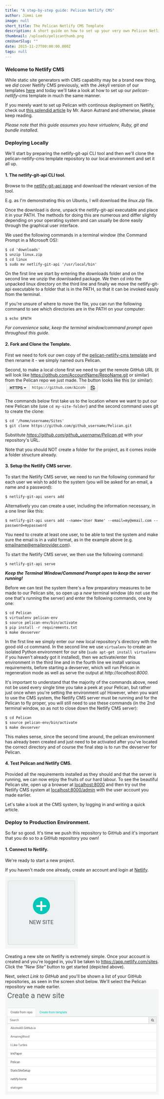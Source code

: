 ```yaml
---
title: "A step-by-step guide: Pelican Netlify CMS"
author: Jimmi Lee
image: null
short_title: The Pelican Netlify CMS Template
description: A short guide on how to set up your very own Pelican Netlify CMS Template.
thumbnail: /uploads/pelicanthumb.png
cmsUserSlug: ""
date: 2015-11-27T00:00:00.000Z
tags: null
---
```


### **Welcome to Netlify CMS**
While static site generators with CMS capability may be a brand new thing, we *did* cover Netlify CMS previously, with the Jekyll version of our templates [here](https://www.netlify.com/blog/2015/11/6/a-step-by-step-guide-jekyll-netlify-cms) and today we'll take a look at how to set up our *pelican-netlify-cms* template in much the same manner.

If you merely want to set up Pelican with continous deployment on Netlify, check out [this splendid article](https://www.netlify.com/blog/2015/11/6/a-step-by-step-guide-pelican-on-netlify) by Mr. Aaron Autrand and otherwise, please keep reading.

*Please note that this guide assumes you have virtualenv, Ruby, git and bundle installed.*

### **Deploying Locally**
We'll start by preparing the netlify-git-api CLI tool and then we'll clone the pelican-netlify-cms template repository to our local environment and set it all up.

#### 1. The netlify-git-api CLI tool.
Browse to the [netlify-git-api page](https://github.com/netlify/netlify-git-api/releases) and download the relevant version of the tool.  

E.g. as I'm demonstrating this on Ubuntu, I will download the *linux.zip* file.

Once the download is done, unpack the netlify-git-api executable and place it in your PATH. The methods for doing this are numerous and differ slightly depending on your operating system and can usually be done easily through the graphical user interface. 

We used the following commands in a terminal window (the Command Prompt in a Microsoft OS):
```
$ cd 'downloads'
$ unzip linux.zip 
$ cd linux
$ sudo mv netlify-git-api '/usr/local/bin'
```
On the first line we start by entering the downloads folder and on the second line we unzip the downloaded package. We then cd into the unpacked linux directory on the third line and finally we move the netlify-git-api executable to a folder that is in the PATH, so that it can be invoked easily from the terminal.

If you're unsure of where to move the file, you can run the following command to see which directories are in the PATH on your computer:
```
$ echo $PATH
```
*For convenience sake, keep the terminal window/command prompt open throughout this guide.*

#### 2. Fork and Clone the Template.
First we need to fork our own copy of the [pelican-netlify-cms template](https://github.com/netlify-templates/pelican-netlify-cms) and then rename it - we simply named ours Pelican.

Second, to make a local clone first we need to get the remote GitHub URL (it will look like https://github.com/AccountName/RepoName.git or similar) from the Pelican repo we just made. The button looks like this (or similar): 
![pelicanlinkbutton.png](/uploads/pelicanlinkbutton.png)

The commands below first take us to the location where we want to put our new Pelican site (use `cd my-site-folder`) and the second command uses git to create the clone:
```
$ cd '/home/username/Sites'
$ git clone https://github.com/github_username/Pelican.git
```
Substitute *https://github.com/github_username/Pelican.git* with your repository's URL.

Note that you should NOT create a folder for the project, as it comes inside a folder structure already. 

#### 3. Setup the Netlify CMS server.
To start the Netlify CMS server, we need to run the following command for each user we wish to add to the system (you will be asked for an email, a name and a password):
```
$ netlify-git-api users add
```
Alternatively you can create a user, including the information necessary, in a one liner like this:
```
$ netlify-git-api users add --name='User Name' --email=my@email.com --password=mypassword
```
You need to create at least one user, to be able to test the system and make sure the email is in a valid format, as in the example above (e.g. emailname@emailprovider.com).

To start the Netlify CMS server, we then use the following command:
```
$ netlify-git-api serve
```
***Keep the Terminal Window/Command Prompt open to keep the server running!***

Before we can test the system there's a few preparatory measures to be made to our Pelican site, so open up a *new* terminal window (do not use the one that's running the server) and enter the following commands, one by one:
```
$ cd Pelican   
$ virtualenv pelican-env   
$ source pelican-env/bin/activate   
$ pip install -r requirements.txt
$ make devserver
```
In the first line we simply enter our new local repository's directory with the good old `cd` command.
In the second line we use `virtualenv` to create an isolated Python environment for our site (`sudo apt-get install virtualenv` if you haven't already got it installed), then we activate/enter this environment in the third line and in the fourth line we install various requirements, before starting a devserver, which will run Pelican in regeneration mode as well as serve the output at *http://localhost:8000*.

It's important to understand that the majority of the commands above, need not be used every single time you take a peek at your Pelican, but rather just once when you're setting the environment up! However, when you want to use the CMS system, the Netlify CMS server must be running and for the Pelican to fly proper, you will still need to use these commands (in the 2nd terminal window, so as not to close down the  Netlify CMS server):
```
$ cd Pelican   
$ source pelican-env/bin/activate   
$ make devserver
```
This makes sense, since the second time around, the pelican environment has already been created and just need to be activated after you've located the correct directory and of course the final step is to run the devserver for Pelican.

#### 4. Test Pelican and Netlify CMS.
Provided all the requirements installed as they should and that the server is running, we can now enjoy the fruits of our hard labour.
To see the beautiful Pelican site, open up a browser at [localhost:8000](http://localhost:8000) and then try out the Netlify CMS system at [localhost:8000/admin](http://localhost:8000/admin) with the user account you made earlier.

Let's take a look at the CMS system, by logging in and writing a quick article.

### **Deploy to Production Environment.**
So far so good.
It's time we push this repository to GitHub and it's important that you do so to a GitHub repository you own! 

<INSERT PUSH TO GITHUB COMMANDS>

#### 1. Connect to Netlify.
We're ready to start a new project. 

If you haven't made one already, create an account and login at [Netlify](https://www.netlify.com/).

![Netlify New Site](/uploads/newsitebut.png)

Creating a new site on Netlify is extremely simple. Once your account is created and you're logged in, you’ll be taken to https://app.netlify.com/sites. Click the *"New Site"* button to get started (depicted above).

Next, select *Link to GitHub* and you'll be shown a list of your GitHub repositories, as seen in the screen shot below. We'll select the Pelican repository we made earlier.
![createsitepelican.png](/uploads/createsitepelican.png)
